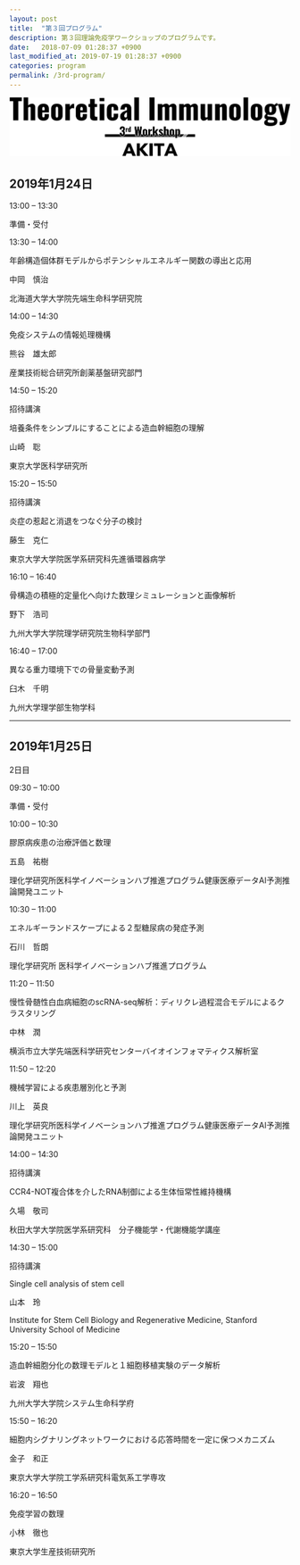 ```yaml
---
layout: post
title:  "第３回プログラム"
description: 第３回理論免疫学ワークショップのプログラムです。
date:   2018-07-09 01:28:37 +0900
last_modified_at: 2019-07-19 01:28:37 +0900
categories: program
permalink: /3rd-program/
---
```


![](/assets/images/ws-3.png "第３回理論免疫学ワークショップ")

## 2019年1月24日
13:00 – 13:30

準備・受付



13:30 – 14:00

年齢構造個体群モデルからポテンシャルエネルギー関数の導出と応用

中岡　慎治

北海道大学大学院先端生命科学研究院





14:00 – 14:30

免疫システムの情報処理機構

熊谷　雄太郎

産業技術総合研究所創薬基盤研究部門





14:50 – 15:20

招待講演

培養条件をシンプルにすることによる造血幹細胞の理解

山崎　聡

東京大学医科学研究所



15:20 – 15:50

招待講演

炎症の惹起と消退をつなぐ分子の検討

藤生　克仁

東京大学大学院医学系研究科先進循環器病学



16:10 – 16:40

骨構造の積極的定量化へ向けた数理シミュレーションと画像解析

野下　浩司

九州大学大学院理学研究院生物科学部門



16:40 – 17:00

異なる重力環境下での骨量変動予測

臼木　千明

九州大学理学部生物学科

---

## 2019年1月25日
2日目

09:30 – 10:00

準備・受付



10:00 – 10:30

膠原病疾患の治療評価と数理

五島　祐樹

理化学研究所医科学イノベーションハブ推進プログラム健康医療データAI予測推論開発ユニット



10:30 – 11:00

エネルギーランドスケープによる２型糖尿病の発症予測

石川　哲朗

理化学研究所 医科学イノベーションハブ推進プログラム



11:20 – 11:50

慢性骨髄性白血病細胞のscRNA-seq解析：ディリクレ過程混合モデルによるクラスタリング

中林　潤

横浜市立大学先端医科学研究センターバイオインフォマティクス解析室



11:50 – 12:20

機械学習による疾患層別化と予測

川上　英良

理化学研究所医科学イノベーションハブ推進プログラム健康医療データAI予測推論開発ユニット



14:00 – 14:30

招待講演

CCR4-NOT複合体を介したRNA制御による生体恒常性維持機構

久場　敬司

秋田大学大学院医学系研究科　分子機能学・代謝機能学講座



14:30 – 15:00

招待講演

Single cell analysis of stem cell

山本　玲

Institute for Stem Cell Biology and Regenerative Medicine, Stanford University School of Medicine



15:20 – 15:50

造血幹細胞分化の数理モデルと１細胞移植実験のデータ解析

岩波　翔也

九州大学大学院システム生命科学府



15:50 – 16:20

細胞内シグナリングネットワークにおける応答時間を一定に保つメカニズム

金子　和正

東京大学大学院工学系研究科電気系工学専攻



16:20 – 16:50

免疫学習の数理

小林　徹也

東京大学生産技術研究所

